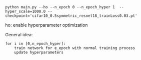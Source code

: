 ```
python main.py --ho --n_epoch 0 --n_epoch_hyper 1  --hyper_scale=1000.0 --checkpoint='cifar10_0.5symmetric_resnet18_trainLoss0.03.pt'
```

ho: enable hyperparameter optimization

General idea:
```
for i in [0,n_epoch_hyper]:
    train network for e_epoch with normal training process
    update hyperparameters
```

